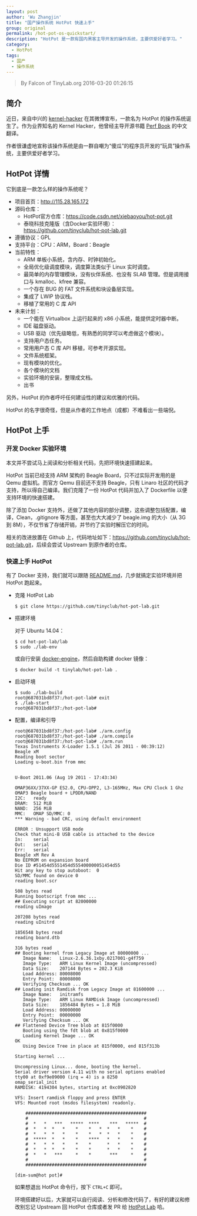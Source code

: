 ```yaml
---
layout: post
author: 'Wu Zhangjin'
title: "国产操作系统 HotPot 快速上手"
group: original
permalink: /hot-pot-os-quickstart/
description: "HotPot 是一款有国内黑客主导开发的操作系统，主要供爱好者学习。"
category:
  - HotPot
tags:
  - 国产
  - 操作系统
---
```


> By Falcon of TinyLab.org
> 2016-03-20 01:26:15

## 简介

近日，来自中兴的 [kernel-hacker](http://weibo.com/u/2472448382) 在其微博宣布，一款名为 HotPot 的操作系统诞生了。作为业界知名的 Kernel Hacker，他曾经主导开源书籍 [Perf Book](https://www.kernel.org/pub/linux/kernel/people/paulmck/perfbook/perfbook.html) 的中文翻译。

作者很谦虚地宣称该操作系统是由一群自嘲为“傻瓜”的程序员开发的“玩具”操作系统，主要供爱好者学习。

## HotPot 详情

它到底是一款怎么样的操作系统呢？

* 项目首页：<http://115.28.165.172>
* 源码仓库：
    * HotPot官方仓库：https://code.csdn.net/xiebaoyou/hot-pot.git
    * 泰晓科技克隆版（含Docker实验环境）：<https://github.com/tinyclub/hot-pot-lab.git>
* 遵循协议：GPL
* 支持平台：CPU：ARM，Board：Beagle
* 当前特性：
    * ARM 单板小系统，含内存、时钟初始化。
    * 全局优化级调度模块，调度算法类似于 Linux 实时调度。
    * 最简单的内存管理模块，没有伙伴系统、也没有 SLAB 管理。但是调用接口与 kmalloc、kfree 兼容。
    * 一个存在 BUG 的 FAT 文件系统和块设备层实现。
    * 集成了 LWIP 协议栈。
    * 移植了常用的 C 库 API
* 未来计划：
    * 一个能在 Virtualbox 上运行起来的 x86 小系统，能提供定时器中断。
    * IDE 磁盘驱动。
    * USB 驱动（优先级略低，有熟悉的同学可以考虑做这个模块）。
    * 支持用户态任务。
    * 常用用户态 C 库 API 移植，可参考开源实现。
    * 文件系统框架。
    * 现有模块的优化。
    * 各个模块的文档
    * 实验环境的安装，整理成文档。
    * 出书

另外，HotPot 的作者呼吁任何建设性的建议和优雅的代码。

HotPot 的名字很奇怪，但是从作者的工作地点（成都）不难看出一些端倪。

## HotPot 上手

### 开发 Docker 实验环境

本文并不尝试马上阅读和分析相关代码，先把环境快速搭建起来。

HotPot 当前已经支持 ARM 架构的 Beagle Board，只不过实际开发用的是 Qemu 虚拟机。而官方 Qemu 目前还不支持 Beagle，只有 Linaro 社区的代码才支持，所以得自己编译。我们克隆了一份 HotPot 代码并加入了 Dockerfile 以便支持环境的快速搭建。

除了添加 Docker 支持外，还做了其他内容的部分调整，这些调整包括配置，编译，Clean，.gitignore 等方面，甚至也大大减少了 beagle.img 的大小（从 3G 到 8M），不仅节省了存储开销，并节约了实验时解压它的时间。

相关的改进放置在 Github 上，代码地址如下：<https://github.com/tinyclub/hot-pot-lab.git>，后续会尝试 Upstream 到原作者的仓库。

### 快速上手 HotPot

有了 Docker 支持，我们就可以跟随 [README.md](https://github.com/tinyclub/hot-pot-lab/blob/master/README.md)，几步就搞定实验环境并把 HotPot 跑起来。

* 克隆 HotPot Lab

      $ git clone https://github.com/tinyclub/hot-pot-lab.git

* 搭建环境

  对于 Ubuntu 14.04：

      $ cd hot-pot-lab/lab
      $ sudo ./lab-env

  或自行安装 [docker-engine](https://docs.docker.com/engine/installation/linux/)，然后自助构建 docker 镜像：

      $ docker build -t tinylab/hot-pot-lab .

* 启动环境

      $ sudo ./lab-build
      root@687031bd8f37:/hot-pot-lab# exit
      $ ./lab-start
      root@687031bd8f37:/hot-pot-lab#

* 配置，编译和引导

      root@687031bd8f37:/hot-pot-lab# ./arm.config
      root@687031bd8f37:/hot-pot-lab# ./arm.compile
      root@687031bd8f37:/hot-pot-lab# ./arm.run
      Texas Instruments X-Loader 1.5.1 (Jul 26 2011 - 00:39:12)
      Beagle xM
      Reading boot sector
      Loading u-boot.bin from mmc


      U-Boot 2011.06 (Aug 19 2011 - 17:43:34)

      OMAP36XX/37XX-GP ES2.0, CPU-OPP2, L3-165MHz, Max CPU Clock 1 Ghz
      OMAP3 Beagle board + LPDDR/NAND
      I2C:   ready
      DRAM:  512 MiB
      NAND:  256 MiB
      MMC:   OMAP SD/MMC: 0
      *** Warning - bad CRC, using default environment

      ERROR : Unsupport USB mode
      Check that mini-B USB cable is attached to the device
      In:    serial
      Out:   serial
      Err:   serial
      Beagle xM Rev A
      No EEPROM on expansion board
      Die ID #51454d5551454d555400000051454d55
      Hit any key to stop autoboot:  0
      SD/MMC found on device 0
      reading boot.scr

      508 bytes read
      Running bootscript from mmc ...
      ## Executing script at 82000000
      reading uImage

      207208 bytes read
      reading uInitrd

      1856548 bytes read
      reading board.dtb

      316 bytes read
      ## Booting kernel from Legacy Image at 80000000 ...
         Image Name:   Linux-2.6.36.1xby.0217001-g4f759
         Image Type:   ARM Linux Kernel Image (uncompressed)
         Data Size:    207144 Bytes = 202.3 KiB
         Load Address: 80008000
         Entry Point:  80008000
         Verifying Checksum ... OK
      ## Loading init Ramdisk from Legacy Image at 81600000 ...
         Image Name:   initramfs
         Image Type:   ARM Linux RAMDisk Image (uncompressed)
         Data Size:    1856484 Bytes = 1.8 MiB
         Load Address: 00000000
         Entry Point:  00000000
         Verifying Checksum ... OK
      ## Flattened Device Tree blob at 815f0000
         Booting using the fdt blob at 0x815f0000
         Loading Kernel Image ... OK
      OK
         Using Device Tree in place at 815f0000, end 815f313b

      Starting kernel ...

      Uncompressing Linux... done, booting the kernel.
      Serial driver version 4.11 with no serial options enabled
      tty00 at 0xf9e09000 (irq = 4) is a 8250
      omap_serial_init
      RAMDISK: 4194304 bytes, starting at 0xc0902820

      VFS: Insert ramdisk floppy and press ENTER
      VFS: Mounted root (msdos filesystem) readonly.

          ##############################################
          #                                            #
          #  *   *   ***   *****  ****    ***   *****  #
          #  *   *  *   *    *    *   *  *   *    *    #
          #  *   *  *   *    *    *   *  *   *    *    #
          #  *****  *   *    *    ****   *   *    *    #
          #  *   *  *   *    *    *      *   *    *    #
          #  *   *  *   *    *    *      *   *    *    #
          #  *   *   ***     *    *       ***     *    #
          #                                            #
          ##############################################

      [dim-sum@hot pot]#

  如果想退出 HotPot 命令行，按下 `CTRL+C` 即可。

  环境搭建好以后，大家就可以自行阅读、分析和修改代码了，有好的建议和修改别忘记 Upstream 回 HotPot 仓库或者发 PR 给 [HotPot Lab](https://github.com/tinyclub/hot-pot-lab.git) 哈。
